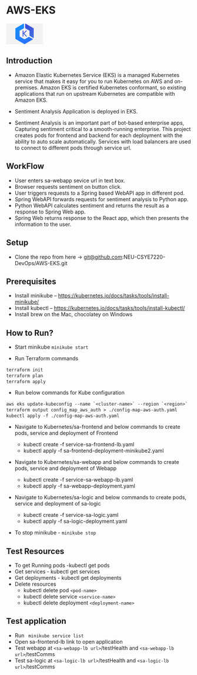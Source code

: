 # AWS-EKS

<img src="https://github.com/NEU-CSYE7220-DevOps/AWS-EKS/blob/main/EKS-img.jpg" width="100">

## Introduction
* Amazon Elastic Kubernetes Service (EKS) is a managed Kubernetes service that makes it easy for you to run Kubernetes on AWS and on-premises. Amazon EKS is certified Kubernetes conformant, so existing applications that run on upstream Kubernetes are compatible with Amazon EKS.

* Sentiment Analysis Application is deployed in EKS.

* Sentiment Analysis is an important part of bot-based enterprise apps, Capturing sentiment critical to a smooth-running enterprise. This project creates pods for frontend and backend for each deployment with the ability to auto scale automatically. Services with load balancers are used to connect to different pods through service url.

## WorkFlow

* User enters sa-webapp sevice url in text box.
* Browser requests sentiment on button click.
* User triggers requests to a Spring based WebAPI app in different pod.
* Spring WebAPI forwards requests for sentiment analysis to Python app.
* Python WebAPI calculates sentiment and returns the result as a response to Spring Web app.
* Spring Web returns response to the React app, which then presents the information to the user.

## Setup

* Clone the repo from here -> git@github.com:NEU-CSYE7220-DevOps/AWS-EKS.git

## Prerequisites

* Install minikube – https://kubernetes.io/docs/tasks/tools/install-minikube/
* Install kubectl – https://kubernetes.io/docs/tasks/tools/install-kubectl/
* Install brew on the Mac, chocolatey on Windows

## How to Run?

* Start minikube ```minikube start```

* Run Terraform commands 
```
terraform init
terraform plan
terraform apply
```
* Run below commands for Kube configuration
```
aws eks update-kubeconfig --name `<cluster-name>` --region `<region>`
terraform output config_map_aws_auth > ./config-map-aws-auth.yaml
kubectl apply -f ./config-map-aws-auth.yaml

```

* Navigate to Kubernetes/sa-frontend and below commands to create pods, service and deployment of Frontend
  - kubectl create -f service-sa-frontend-lb.yaml
  - kubectl apply -f sa-frontend-deployment-minikube2.yaml

* Navigate to Kubernetes/sa-webapp and below commands to create pods, service and deployment of Webapp
  - kubectl create -f service-sa-webapp-lb.yaml
  - kubectl apply -f sa-webapp-deployment.yaml

* Navigate to Kubernetes/sa-logic and below commands to create pods, service and deployment of sa-logic
  - kubectl create -f service-sa-logic.yaml
  - kubectl apply -f sa-logic-deployment.yaml

* To stop minikube - ```minikube stop```

## Test Resources

* To get Running pods -kubectl get pods
* Get services - kubectl get services
* Get deployments - kubectl get deployments
* Delete resources
  - kubectl delete pod `<pod-name>`
  - kubectl delete service `<service-name>`
  - kubectl delete deployment `<deployment-name>`

## Test application

* Run ``` minikube service list```
* Open sa-frontend-lb link to open application
* Test webapp at `<sa-webapp-lb url>`/testHealth and `<sa-webapp-lb url>`/testComms
* Test sa-logic at `<sa-logic-lb url>`/testHealth and `<sa-logic-lb url>`/testComms
